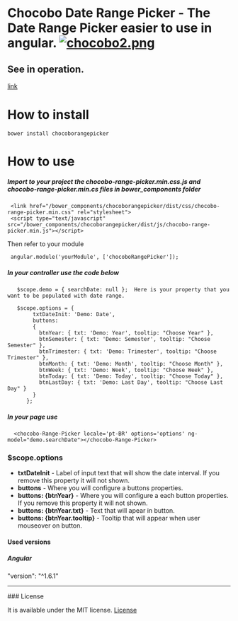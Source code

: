 # Chocobo Date Range Picker - The Date Range Picker easier to use in angular.  [![chocobo2.png](https://s23.postimg.org/9ihipgoej/chocobo2.png)](https://postimg.org/image/k5bbuvwjr/)

## See in operation.
[link](https://chocobo-date-range-picker.herokuapp.com/)

# How to install

```
bower install chocoborangepicker
```

# How to use

##### Import to your project the chocobo-range-picker.min.css.js and chocobo-range-picker.min.cs files in bower_components folder
```
 <link href="/bower_components/chocoborangepicker/dist/css/chocobo-range-picker.min.css" rel="stylesheet">
 <script type="text/javascript" src="/bower_components/chocoborangepicker/dist/js/chocobo-range-picker.min.js"></script>
```
 
 Then refer to your module
```
 angular.module('yourModule', ['chocoboRangePicker']);
```
 

##### In your controller use the code below
 
 
```
   $scope.demo = { searchDate: null };  Here is your property that you want to be populated with date range.
   
   $scope.options = {
        txtDateInit: 'Demo: Date',
        buttons:
        {
          btnYear: { txt: 'Demo: Year', tooltip: "Choose Year" },
          btnSemester: { txt: 'Demo: Semester', tooltip: "Choose Semester" },
          btnTrimester: { txt: 'Demo: Trimester', tooltip: "Choose Trimester" },
          btnMonth: { txt: 'Demo: Month', tooltip: "Choose Month" },
          btnWeek: { txt: 'Demo: Week', tooltip: "Choose Week" },
          btnToday: { txt: 'Demo: Today', tooltip: "Choose Today" },
          btnLastDay: { txt: 'Demo: Last Day', tooltip: "Choose Last Day" }
        }
      };
```
 
##### In your page use

```
  <chocobo-Range-Picker locale='pt-BR' options='options' ng-model="demo.searchDate"></chocobo-Range-Picker>
```

 ### $scope.options
<ul>
<li><b>txtDateInit</b> - Label of input text that will show the date interval. If you remove this property it will not shown.</li>
<li><b>buttons</b> - Where you will configure a buttons properties.</li>
<li><b>buttons: {btnYear}</b> - Where you will configure a each button properties. If you remove this property it will not shown.</li>
<li><b>buttons: {btnYear.txt}</b> - Text that will apear in button.</li>
<li><b>buttons: {btnYear.tooltip}</b> - Tooltip that will appear when user mouseover on button.</li>
</ul>
 
 
#### Used versions

##### Angular
"version": "^1.6.1"
<hr>
### License

It is available under the MIT license.
[License](https://opensource.org/licenses/mit-license.php)
